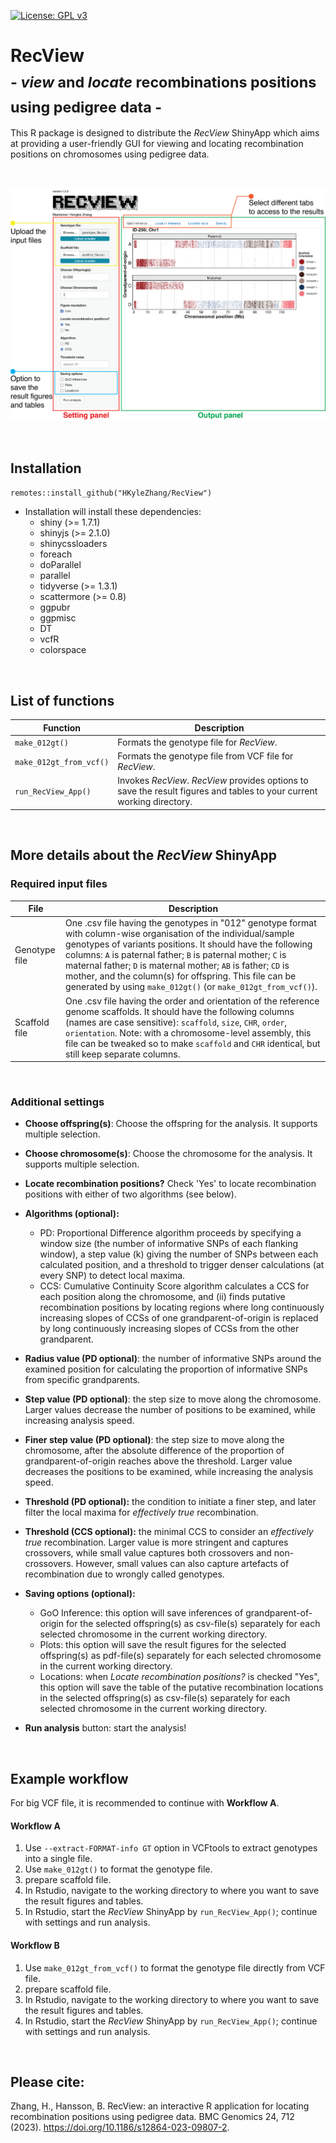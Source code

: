 [![License: GPL v3](https://img.shields.io/badge/License-GPLv3-blue.svg)](https://www.gnu.org/licenses/gpl-3.0)

# RecView<br><sub>- *view* and *locate* recombinations positions using pedigree data -</sub>

This R package is designed to distribute the *RecView* ShinyApp which aims at providing a user-friendly GUI for viewing and locating recombination positions on chromosomes using pedigree data.

<br>

![](https://github.com/HKyleZhang/Thesis_Figure_and_Supplementary/blob/main/3.Paper-III_RecView/Figure/Figure_06.png)

<br>

## Installation

`remotes::install_github("HKyleZhang/RecView")`

-   Installation will install these dependencies:
    -   shiny (\>= 1.7.1)
    -   shinyjs (\>= 2.1.0)
    -   shinycssloaders
    -   foreach
    -   doParallel
    -   parallel
    -   tidyverse (\>= 1.3.1)
    -   scattermore (\>= 0.8)
    -   ggpubr
    -   ggpmisc
    -   DT
    -   vcfR
    -   colorspace

<br>

## List of functions

| Function                | Description                                                                                                            |
|-------------------|-----------------------------------------------------|
| `make_012gt()`          | Formats the genotype file for *RecView*.                                                                               |
| `make_012gt_from_vcf()` | Formats the genotype file from VCF file for *RecView*.                                                                 |
| `run_RecView_App()`     | Invokes *RecView*. *RecView* provides options to save the result figures and tables to your current working directory. |

<br>

## More details about the *RecView* ShinyApp

### Required input files

| File          | Description                                                                                                                                                                                                                                                                                                                                                                                                                                 |
|-----------------|-------------------------------------------------------|
| Genotype file | One .csv file having the genotypes in "012" genotype format with column-wise organisation of the individual/sample genotypes of variants positions. It should have the following columns: `A` is paternal father; `B` is paternal mother; `C` is maternal father; `D` is maternal mother; `AB` is father; `CD` is mother, and the column(s) for offspring. This file can be generated by using `make_012gt()` (or `make_012gt_from_vcf()`). |
| Scaffold file | One .csv file having the order and orientation of the reference genome scaffolds. It should have the following columns (names are case sensitive): `scaffold`, `size`, `CHR`, `order`, `orientation`. Note: with a chromosome-level assembly, this file can be tweaked so to make `scaffold` and `CHR` identical, but still keep separate columns.                                                                                          |

<br>

### Additional settings

-   **Choose offspring(s)**: Choose the offspring for the analysis. It supports multiple selection.

-   **Choose chromosome(s)**: Choose the chromosome for the analysis. It supports multiple selection.

-   **Locate recombination positions?** Check 'Yes' to locate recombination positions with either of two algorithms (see below).

-   **Algorithms (optional):**

    -   PD: Proportional Difference algorithm proceeds by specifying a window size (the number of informative SNPs of each flanking window), a step value (k) giving the number of SNPs between each calculated position, and a threshold to trigger denser calculations (at every SNP) to detect local maxima.
    -   CCS: Cumulative Continuity Score algorithm calculates a CCS for each position along the chromosome, and (ii) finds putative recombination positions by locating regions where long continuously increasing slopes of CCSs of one grandparent-of-origin is replaced by long continuously increasing slopes of CCSs from the other grandparent.

-   **Radius value (PD optional)**: the number of informative SNPs around the examined position for calculating the proportion of informative SNPs from specific grandparents.

-   **Step value (PD optional)**: the step size to move along the chromosome. Larger values decrease the number of positions to be examined, while increasing analysis speed.

-   **Finer step value (PD optional)**: the step size to move along the chromosome, after the absolute difference of the proportion of grandparent-of-origin reaches above the threshold. Larger value decreases the positions to be examined, while increasing the analysis speed.

-   **Threshold (PD optional):** the condition to initiate a finer step, and later filter the local maxima for *effectively true* recombination.

-   **Threshold (CCS optional):** the minimal CCS to consider an *effectively true* recombination. Larger value is more stringent and captures crossovers, while small value captures both crossovers and non-crossovers. However, small values can also capture artefacts of recombination due to wrongly called genotypes.

-   **Saving options (optional):**

    -   GoO Inference: this option will save inferences of grandparent-of-origin for the selected offspring(s) as csv-file(s) separately for each selected chromosome in the current working directory.
    -   Plots: this option will save the result figures for the selected offspring(s) as pdf-file(s) separately for each selected chromosome in the current working directory.
    -   Locations: when *Locate recombination positions?* is checked "Yes", this option will save the table of the putative recombination locations in the selected offspring(s) as csv-file(s) separately for each selected chromosome in the current working directory.

-   **Run analysis** button: start the analysis!

<br>

## Example workflow

For big VCF file, it is recommended to continue with **Workflow A**.

#### **Workflow A**

1.  Use `--extract-FORMAT-info GT` option in VCFtools to extract genotypes into a single file.
2.  Use `make_012gt()` to format the genotype file.
3.  prepare scaffold file.
4.  In Rstudio, navigate to the working directory to where you want to save the result figures and tables.
5.  In Rstudio, start the *RecView* ShinyApp by `run_RecView_App()`; continue with settings and run analysis.

#### **Workflow B**

1.  Use `make_012gt_from_vcf()` to format the genotype file directly from VCF file.
2.  prepare scaffold file.
3.  In Rstudio, navigate to the working directory to where you want to save the result figures and tables.
4.  In Rstudio, start the *RecView* ShinyApp by `run_RecView_App()`; continue with settings and run analysis.

<br>

## Please cite:

Zhang, H., Hansson, B. RecView: an interactive R application for locating recombination positions using pedigree data. BMC Genomics 24, 712 (2023). <https://doi.org/10.1186/s12864-023-09807-2>.

<br>
